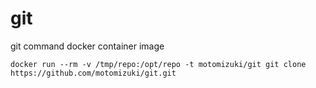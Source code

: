 # git
git command docker container image

```
docker run --rm -v /tmp/repo:/opt/repo -t motomizuki/git git clone https://github.com/motomizuki/git.git 
```
